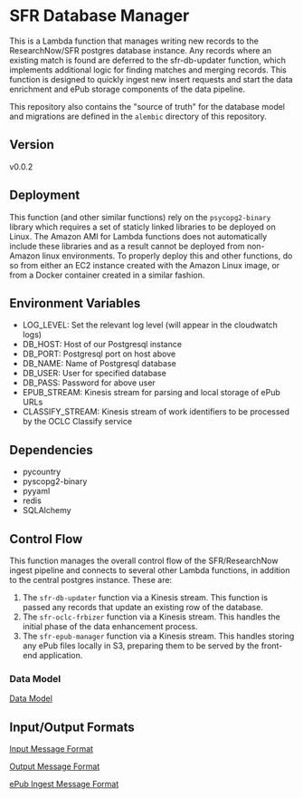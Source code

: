 # SFR Database Manager
This is a Lambda function that manages writing new records to the ResearchNow/SFR postgres database instance. Any records where an existing match is found are deferred to the sfr-db-updater function, which implements additional logic for finding matches and merging records. This function is designed to quickly ingest new insert requests and start the data enrichment and ePub storage components of the data pipeline.

This repository also contains the "source of truth" for the database model and migrations are defined in the `alembic` directory of this repository.

## Version
v0.0.2

## Deployment
This function (and other similar functions) rely on the `psycopg2-binary` library which requires a set of staticly linked libraries to be deployed on Linux. The Amazon AMI for Lambda functions does not automatically include these libraries and as a result cannot be deployed from non-Amazon linux environments. To properly deploy this and other functions, do so from either an EC2 instance created with the Amazon Linux image, or from a Docker container created in a similar fashion.

## Environment Variables

- LOG_LEVEL: Set the relevant log level (will appear in the cloudwatch logs)
- DB_HOST: Host of our Postgresql instance
- DB_PORT: Postgresql port on host above
- DB_NAME: Name of Postgresql database
- DB_USER: User for specified database
- DB_PASS: Password for above user
- EPUB_STREAM: Kinesis stream for parsing and local storage of ePub URLs
- CLASSIFY_STREAM: Kinesis stream of work identifiers to be processed by the OCLC Classify service

## Dependencies
- pycountry
- pyscopg2-binary
- pyyaml
- redis
- SQLAlchemy

## Control Flow
This function manages the overall control flow of the SFR/ResearchNow ingest pipeline and connects to several other Lambda functions, in addition to the central postgres instance. These are:
1) The `sfr-db-updater` function via a Kinesis stream. This function is passed any records that update an existing row of the database.
2) The `sfr-oclc-frbizer` function via a Kinesis stream. This handles the initial phase of the data enhancement process.
3) The `sfr-epub-manager` function via a Kinesis stream. This handles storing any ePub files locally in S3, preparing them to be served by the front-end application.


### Data Model
[Data Model](docs/datamodel.md)

## Input/Output Formats
[Input Message Format](docs/inputformats.md)

[Output Message Format](docs/outputformat.md)

[ePub Ingest Message Format](docs/epubmessageformat.md)
